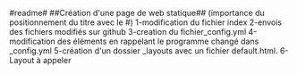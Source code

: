 #readme#
##Création d'une page de web statique## (importance du positionnement du titre avec le #)
1-modification du fichier index
2-envois des fichiers modifiés sur github
3-creation du fichier_config.yml
4-modification des éléments en rappelant le programme changé dans _config.yml
5-création d'un dossier _layouts avec un fichier default.html.
6-Layout à appeler 